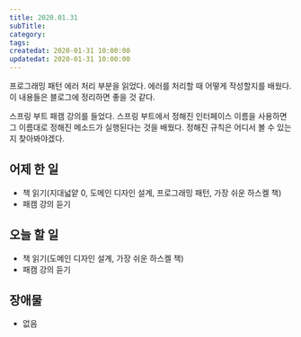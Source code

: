 ```yaml
---
title: 2020.01.31
subTitle:
category:
tags:
createdat: 2020-01-31 10:00:00
updatedat: 2020-01-31 10:00:00
---
```


프로그래밍 패턴 에러 처리 부분을 읽었다. 에러를 처리할 때 어떻게 작성할지를 배웠다. 이 내용들은 블로그에 정리하면 좋을 것 같다. 

스프링 부트 패캠 강의를 들었다. 스프링 부트에서 정해진 인터페이스 이름을 사용하면 그 이름대로 정해진 메소드가 실행된다는 것을 배웠다. 정해진 규칙은 어디서 볼 수 있는지 찾아봐야겠다.

## 어제 한 일

* 책 읽기(지대넓얕 0, 도메인 디자인 설계, 프로그래밍 패턴, 가장 쉬운 하스켈 책)
* 패캠 강의 듣기

## 오늘 할 일

* 책 읽기(도메인 디자인 설계, 가장 쉬운 하스켈 책)
* 패캠 강의 듣기

## 장애물

* 없음
